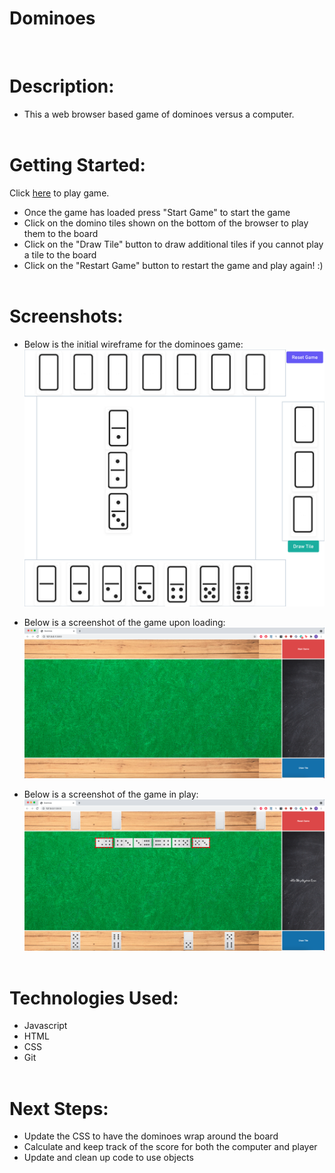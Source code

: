 <h1>Dominoes</h1></br>

<h1>Description:</h1>

- This a web browser based game of dominoes versus a computer.</br></br>
  
<h1>Getting Started:</h1>

Click [here](https://mu2ku.github.io/Dominos/) to play game.</br>
- Once the game has loaded press "Start Game" to start the game</br>
- Click on the domino tiles shown on the bottom of the browser to play them to the board</br>
- Click on the "Draw Tile" button to draw additional tiles if you cannot play a tile to the board</br>
- Click on the "Restart Game" button to restart the game and play again! :)</br></br>

<h1>Screenshots:</h1>

- Below is the initial wireframe for the dominoes game:</br>
  ![Wireframe](https://github.com/mu2ku/Dominos/blob/0d61d7f2814717702b5a44cc5f03e01eec3c8ee0/assets/Dominos%20-%20Window@2x.png)</br>

- Below is a screenshot of the game upon loading:</br>
  ![Initial Game](https://github.com/mu2ku/Dominos/blob/0d61d7f2814717702b5a44cc5f03e01eec3c8ee0/assets/empty%20game%20board.png)</br>

- Below is a screenshot of the game in play:</br>
  ![Game in play](https://github.com/mu2ku/Dominos/blob/0d61d7f2814717702b5a44cc5f03e01eec3c8ee0/assets/game%20board%20in%20play.png)</br></br>

<h1>Technologies Used:</h1>

* Javascript </br>
* HTML </br>
* CSS </br>
* Git </br></br>

<h1>Next Steps:</h1>

* Update the CSS to have the dominoes wrap around the board </br>
* Calculate and keep track of the score for both the computer and player </br>
* Update and clean up code to use objects </br>



